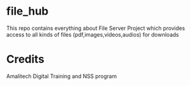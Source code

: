 # file_hub
This repo contains everything about  File Server Project which provides access to all kinds of files (pdf,images,videos,audios) for downloads

# Credits 
Amalitech Digital Training and NSS program
